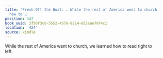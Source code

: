 ```yaml
---
title: 'Fresh Off the Boat: : While the rest of America went to church, we learned
  how to …'
position: 147
book_uuid: 2f50f3c0-5652-4576-9214-e53aae7074c1
location: '424'
source: kindle
---
```


While the rest of America went to church, we learned how to read right to left.